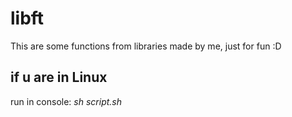 # libft
This are some functions from libraries made by me, just for fun :D

## if u are in Linux
run in console: *sh script.sh*